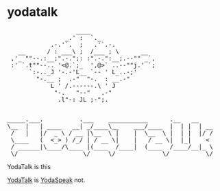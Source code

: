 yodatalk
========
<pre>
                   ____                  
                _.' :  `._               
            .-.'`.  ;   .'`.-.           
   __      / : ___\ ;  /___ ; \      __  
 ,'_ ""--.:__;".-.";: :".-.":__;.--"" _`,
 :' `.t""--.. '<@.`;_  ',@>` ..--""j.' `;
      `:-.._J '-.-'L__ `-- ' L_..-;'     
        "-.__ ;  .-"  "-.  : __.-"       
            L ' /.------.\ ' J           
             "-.   "--"   .-"            
            __.l"-:_JL_;-";.__ 
</pre>
<pre>

_____.___.          .___    ___________      .__   __    
\__  |   | ____   __| _/____\__    ___/____  |  | |  | __
 /   |   |/  _ \ / __ |\__  \ |    |  \__  \ |  | |  |/ /
 \____   (  <_> ) /_/ | / __ \|    |   / __ \|  |_|    < 
 / ______|\____/\____ |(____  /____|  (____  /____/__|_ \
 \/                  \/     \/             \/          \/ 
</pre>
   
   
YodaTalk is this


[YodaTalk](http://yodatalk.gogromat_1.c9.io/yodatalk/index.html) is [YodaSpeak](http://www.yodaspeak.co.uk/) not.

